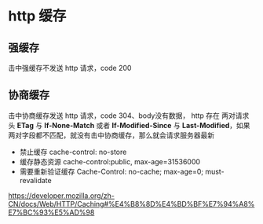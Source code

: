 # http 缓存

## 强缓存

击中强缓存不发送 http 请求，code 200

## 协商缓存

击中协商缓存发送 http 请求，code 304、body没有数据， http 存在 两对请求头
**ETag** 与 **If-None-Match** 或者 **If-Modified-Since** 与 **Last-Modified**，如果两对字段都不匹配，就没有击中协商缓存，那么就会请求服务器最新

* 禁止缓存   cache-control: no-store
* 缓存静态资源 cache-control:public, max-age=31536000 
* 需要重新验证缓存 Cache-Control: no-cache; max-age=0; must-revalidate 

https://developer.mozilla.org/zh-CN/docs/Web/HTTP/Caching#%E4%B8%8D%E4%BD%BF%E7%94%A8%E7%BC%93%E5%AD%98